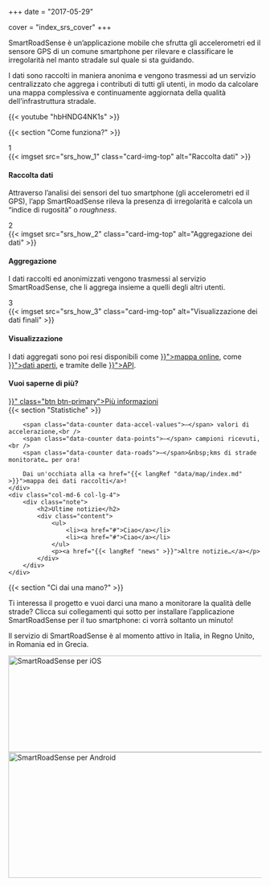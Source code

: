 +++
date = "2017-05-29"

cover = "index_srs_cover"
+++

SmartRoadSense è un’applicazione mobile che sfrutta gli accelerometri ed il sensore GPS di un comune smartphone per rilevare e classificare le irregolarità nel manto stradale sul quale si sta guidando.

I dati sono raccolti in maniera anonima e vengono trasmessi ad un servizio centralizzato che aggrega i contributi di tutti gli utenti, in modo da calcolare una mappa complessiva e continuamente aggiornata della qualità dell’infrastruttura stradale.

{{< youtube "hbHNDG4NK1s" >}}

{{< section "Come funziona?" >}}

<div class="row cards-sequence scroll-in">
    <div class="col-sm-6 col-lg-3">
        <div class="card trans-offset-1">
            <div class="card-counter">1</div>
            {{< imgset src="srs_how_1" class="card-img-top" alt="Raccolta dati" >}}
            <div class="card-body">
                <h4 class="card-title">Raccolta dati</h4>
                <p class="card-text">Attraverso l’analisi dei sensori del tuo smartphone (gli accelerometri ed il GPS), l’app SmartRoadSense rileva la presenza di irregolarità e calcola un “indice di rugosità” o <i>roughness</i>.</p>
            </div>
        </div>
    </div>
    <div class="col-sm-6 col-lg-3">
        <div class="card trans-offset-2">
            <div class="card-counter">2</div>
            {{< imgset src="srs_how_2" class="card-img-top" alt="Aggregazione dei dati" >}}
            <div class="card-body">
                <h4 class="card-title">Aggregazione</h4>
                <p class="card-text">I dati raccolti ed anonimizzati vengono trasmessi al servizio SmartRoadSense, che li aggrega insieme a quelli degli altri utenti.</p>
            </div>
        </div>
    </div>
    <div class="col-sm-6 col-lg-3">
        <div class="card trans-offset-3">
            <div class="card-counter">3</div>
            {{< imgset src="srs_how_3" class="card-img-top" alt="Visualizzazione dei dati finali" >}}
            <div class="card-body">
                <h4 class="card-title">Visualizzazione</h4>
                <p class="card-text">I dati aggregati sono poi resi disponibili come <a href="{{< langRef "data/map/index.md" >}}">mappa online</a>, come <a href="{{< langRef "data/open-data/index.md" >}}">dati aperti</a>, e tramite delle <a href="{{< langRef "data/developers/index.md" >}}">API</a>.</p>
            </div>
        </div>
    </div>
    <div class="col-sm-6 col-lg-3 align-self-center">
        <div class="not-card text-center trans-offset-4">
            <h4>Vuoi saperne di più?</h4>
            <a href="{{< langRef "project/about/index.md" >}}" class="btn btn-primary">Più informazioni</a>
        </div>
    </div>
</div>

<div class="row">
    <div class="col-md-6 col-lg-8">
        {{< section "Statistiche" >}}

        <span class="data-counter data-accel-values">—</span> valori di accelerazione,<br />
        <span class="data-counter data-points">—</span> campioni ricevuti,<br />
        <span class="data-counter data-roads">—</span>&nbsp;kms di strade monitorate… per ora!

        Dai un'occhiata alla <a href="{{< langRef "data/map/index.md" >}}">mappa dei dati raccolti</a>!
    </div>
    <div class="col-md-6 col-lg-4">
        <div class="note">
            <h2>Ultime notizie</h2>
            <div class="content">
                <ul>
                    <li><a href="#">Ciao</a></li>
                    <li><a href="#">Ciao</a></li>
                </ul>
                <p><a href="{{< langRef "news" >}}">Altre notizie…</a></p>
            </div>
        </div>
    </div>
</div>

{{< section "Ci dai una mano?" >}}

Ti interessa il progetto e vuoi darci una mano a monitorare la qualità delle strade?
Clicca sui collegamenti qui sotto per installare l’applicazione SmartRoadSense per il tuo smartphone: ci vorrà soltanto un minuto!

Il servizio di SmartRoadSense è al momento attivo in Italia, in Regno Unito, in Romania ed in Grecia.

<div class="row align-items-center justify-content-center">
    <div class="col-6 col-lg-4 badge">
        <a href="https://itunes.apple.com/app/id1063716780">
            <img src="/images/badge_app_store.png" width="650" height="192" alt="SmartRoadSense per iOS" />
        </a>
    </div>
    <div class="col-6 col-lg-4 badge">
        <a href="https://play.google.com/store/apps/details?id=it.uniurb.smartroadsense">
            <img src="/images/badge_google_play.png" width="646" height="250" alt="SmartRoadSense per Android" />
        </a>
    </div>
</div>
